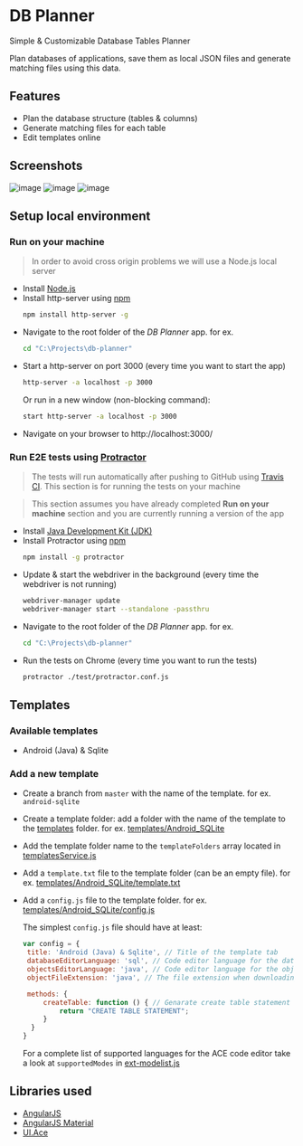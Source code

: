 # DB Planner
Simple &amp; Customizable Database Tables Planner

Plan databases of applications, save them as local JSON files and generate matching files using this data.

## Features
 + Plan the database structure (tables & columns)
 + Generate matching files for each table
 + Edit templates online

## Screenshots
![image](https://user-images.githubusercontent.com/26198102/183843777-b951eb1c-e20b-43e6-a9c4-565734939960.png)
![image](https://user-images.githubusercontent.com/26198102/183843870-55a2cd90-207c-4daf-840d-9c54990e39ec.png)
![image](https://user-images.githubusercontent.com/26198102/183843885-7dc17713-e942-4c72-9fcf-4d174b83f76f.png)
 
 ## Setup local environment
 ### Run on your machine
 > In order to avoid cross origin problems we will use a Node.js local server
 + Install [Node.js](http://nodejs.org/)
 + Install http-server using [npm](https://www.npmjs.com/)
   ```sh
   npm install http-server -g
   ```
 + Navigate to the root folder of the _DB Planner_ app. for ex.
   ```sh
   cd "C:\Projects\db-planner"
   ```
 + Start a http-server on port 3000 (every time you want to start the app)
   ```sh
   http-server -a localhost -p 3000
   ```
   Or run in a new window (non-blocking command):
   ```sh
   start http-server -a localhost -p 3000
   ```
 + Navigate on your browser to http://localhost:3000/
 
 ### Run E2E tests using [Protractor](http://www.protractortest.org/)
 > The tests will run automatically after pushing to GitHub using [Travis CI](https://travis-ci.org/giladshapira/db-planner/branches). This section is for running the tests on your machine
 
 > This section assumes you have already completed **Run on your machine** section and you are currently running a version of the app
 + Install [Java Development Kit (JDK)](http://www.oracle.com/technetwork/java/javase/downloads/index.html)
 + Install Protractor using [npm](https://www.npmjs.com/)
   ```sh
   npm install -g protractor
   ```
 + Update & start the webdriver in the background (every time the webdriver is not running)
   ```sh
   webdriver-manager update
   webdriver-manager start --standalone -passthru
   ```
 + Navigate to the root folder of the _DB Planner_ app. for ex.
   ```sh
   cd "C:\Projects\db-planner"
   ```
 + Run the tests on Chrome (every time you want to run the tests)
   ```sh
   protractor ./test/protractor.conf.js
   ```
 
 ## Templates
 ### Available templates
 + Android (Java) & Sqlite
  
 ### Add a new template
 + Create a branch from `master` with the name of the template. for ex. `android-sqlite`
 + Create a template folder: add a folder with the name of the template to the [templates](./templates) folder. for ex. [templates/Android_SQLite](./templates/Android_SQLite)
 + Add the template folder name to the `templateFolders` array located in [templatesService.js](./js/services/templatesService.js)
 + Add a `template.txt` file to the template folder (can be an empty file). for ex. [templates/Android_SQLite/template.txt](./templates/Android_SQLite/template.txt)
 + Add a `config.js` file to the template folder. for ex. [templates/Android_SQLite/config.js](./templates/Android_SQLite/config.js)
   
   The simplest `config.js` file should have at least:
   ```javascript
   var config = {
    title: 'Android (Java) & Sqlite', // Title of the template tab
    databaseEditorLanguage: 'sql', // Code editor language for the database
    objectsEditorLanguage: 'java', // Code editor language for the objects
    objectFileExtension: 'java', // The file extension when downloading the objects

    methods: {
        createTable: function () { // Genarate create table statement for each table
            return "CREATE TABLE STATEMENT";
        }
     }
   }
   ```
   For a complete list of supported languages for the ACE code editor take a look at `supportedModes` in [ext-modelist.js](https://github.com/ajaxorg/ace-builds/blob/master/src/ext-modelist.js)


## Libraries used
 + [AngularJS](https://github.com/angular/angular.js)
 + [AngularJS Material](https://github.com/angular/material)
 + [UI.Ace](https://github.com/angular-ui/ui-ace)

